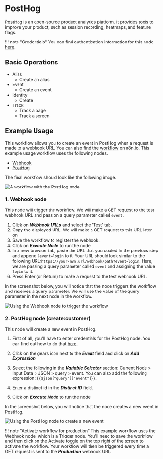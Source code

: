 # PostHog

[PostHog](https://posthog.com) is an open-source product analytics platform. It provides tools to improve your product, such as session recording, heatmaps, and feature flags.

!!! note "Credentials"
    You can find authentication information for this node [here](/integrations/builtin/credentials/postHog/).


## Basic Operations

* Alias
    * Create an alias
* Event
    * Create an event
* Identity
    * Create
* Track
    * Track a page
    * Track a screen

## Example Usage

This workflow allows you to create an event in PostHog when a request is made to a webhook URL. You can also find the [workflow](https://n8n.io/workflows/968) on n8n.io. This example usage workflow uses the following nodes.
- [Webhook](/integrations/builtin/core-nodes/n8n-nodes-base.webhook/)
- [PostHog]()

The final workflow should look like the following image.

![A workflow with the PostHog node](/_images/integrations/builtin/app-nodes/posthog/workflow.png)

### 1. Webhook node

This node will trigger the workflow. We will make a GET request to the test webhook URL and pass on a query parameter called  `event`.

1. Click on ***Webhook URLs*** and select the 'Test' tab.
2. Copy the displayed URL. We will make a GET request to this URL later on.
3. Save the workflow to register the webhook.
4. Click on ***Execute Node*** to run the node.
5. In a new browser tab, paste the URL that you copied in the previous step and append `?event=login` to it. Your URL should look similar to the following URL:`https://your-n8n.url/webhook/path?event=login`. Here, we are passing a query parameter called `event` and assigning the value `login` to it.
6. Press Enter (or Return) to make a request to the test webhook URL.

In the screenshot below, you will notice that the node triggers the workflow and receives a query parameter. We will use the value of the query parameter in the next node in the workflow.

![Using the Webhook node to trigger the workflow](/_images/integrations/builtin/app-nodes/posthog/webhook_node.png)

### 2. PostHog node (create:customer)

This node will create a new event in PostHog.

1. First of all, you'll have to enter credentials for the PostHog node. You can find out how to do that [here](/integrations/builtin/credentials/postHog/).
2. Click on the gears icon next to the ***Event*** field and click on ***Add Expression***.

3. Select the following in the ***Variable Selector*** section: Current Node > Input Data > JSON > query > event. You can also add the following expression: `{{$json["query"]["event"]}}`.

4. Enter a distinct id in the ***Distinct ID*** field.
5. Click on ***Execute Node*** to run the node.

In the screenshot below, you will notice that the node creates a new event in PostHog.

![Using the PostHog node to create a new event](/_images/integrations/builtin/app-nodes/posthog/posthog_node.png)

!!! note "Activate workflow for production"
    This example workflow uses the Webhook node, which is a Trigger node. You'll need to save the workflow and then click on the Activate toggle on the top right of the screen to activate the workflow. Your workflow will then be triggered every time a GET request is sent to the ***Production*** webhook URL.

